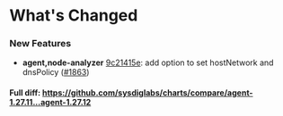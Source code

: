 # What's Changed

### New Features
- **agent,node-analyzer** [9c21415e](https://github.com/sysdiglabs/charts/commit/9c21415e63126dbce960d0024bc632ff595ec6d1): add option to set hostNetwork and dnsPolicy ([#1863](https://github.com/sysdiglabs/charts/issues/1863))
#### Full diff: https://github.com/sysdiglabs/charts/compare/agent-1.27.11...agent-1.27.12
